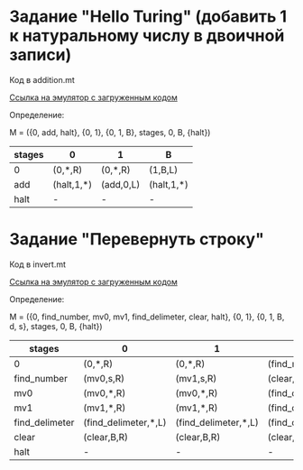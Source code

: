 # Задание "Hello Turing" (добавить 1 к натуральному числу в двоичной записи)

Код в addition.mt

[Ссылка на эмулятор с загруженным кодом](http://morphett.info/turing/turing.html?8df04fc44d0b0870a282549ddcd98f16)

Определение:

M = ({0, add, halt}, {0, 1}, {0, 1, B}, stages, 0, B, {halt})

| stages | 0          | 1         | B          |
|--------|------------|-----------|------------|
| 0      | (0,\*,R)    | (0,\*,R)   | (1,B,L)    |
| add    | (halt,1,\*)|  (add,0,L) | (halt,1,\*) |
| halt   | -          | -         | -          |

# Задание "Перевернуть строку"

Код в invert.mt

[Ссылка на эмулятор с загруженным кодом](http://morphett.info/turing/turing.html?c37b99650646225b052e2915144db223)

Определение:

M = ({0, find_number, mv0, mv1, find_delimeter, clear, halt}, {0, 1}, {0, 1, B, d, s}, stages, 0, B, {halt})

| stages         | 0                    | 1                    | B                    |                 d | s                    |
|----------------|----------------------|----------------------|----------------------|------------------:|----------------------|
| 0              | (0,\*,R)              | (0,\*,R)              | (find_number,d,L)    |           (0,\*,R) | (0,\*,R)              |
| find_number    | (mv0,s,R)            | (mv1,s,R)            | (clear,\*,R)          | (find_number,\*,L) | (find_number,\*,L)    |
| mv0            | (mv0,\*,R)            | (mv0,\*,R)            | (find_delimeter,0,L) | (mv0,\*,R)         | (mv0,\*,R)            |
| mv1            | (mv1,\*,R)            | (mv1,\*,R)            | (find_delimeter,1,L) | (mv1,\*,R)         | (mv1,\*,R)            |
| find_delimeter | (find_delimeter,\*,L) | (find_delimeter,\*,L) | (find_delimeter,\*,L) | (find_number,\*,L) | (find_delimeter,\*,L) |
| clear          | (clear,B,R)          | (clear,B,R)          | (clear,B,R)          | (halt,B,R)        | (clear,B,R)          |
| halt           | -                    | -                    | -                    | -                 | -                    |

